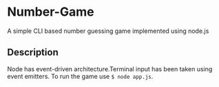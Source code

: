 # Number-Game
A simple CLI based number guessing game implemented using node.js
## Description  
Node has event-driven architecture.Terminal input has been taken using event emitters. To run the game use ```$ node app.js```.
